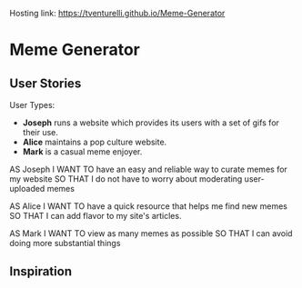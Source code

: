 Hosting link: https://tventurelli.github.io/Meme-Generator

# Meme Generator

## User Stories

User Types:

- **Joseph** runs a website which provides its users with a set of gifs for their use.
- **Alice** maintains a pop culture website.
- **Mark** is a casual meme enjoyer.

AS Joseph
I WANT TO have an easy and reliable way to curate memes for my website
SO THAT I do not have to worry about moderating user-uploaded memes

AS Alice
I WANT TO have a quick resource that helps me find new memes
SO THAT I can add flavor to my site's articles.

AS Mark
I WANT TO view as many memes as possible
SO THAT I can avoid doing more substantial things

## Inspiration

